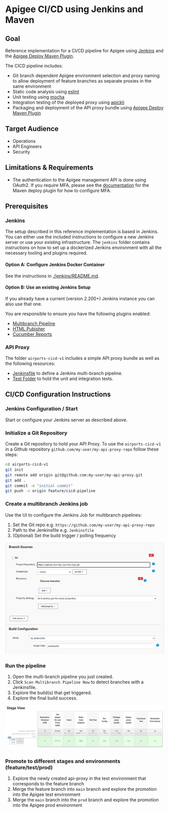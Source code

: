 # Apigee CI/CD using Jenkins and Maven

## Goal

Reference implementation for a CI/CD pipeline for Apigee using 
[Jenkins](https://www.jenkins.io/) and the [Apigee Deploy Maven Plugin](https://github.com/apigee/apigee-deploy-maven-plugin).

The CICD pipeline includes:

-   Git branch dependent Apigee environment selection and proxy naming to allow
 deployment of feature branches as separate proxies in the same environment
-   Static code analysis using [eslint](https://eslint.org/)
-   Unit testing using [mocha](https://mochajs.org/)
-   Integration testing of the deployed proxy using 
[apickli](https://github.com/apickli/apickli)
-   Packaging and deployment of the API proxy bundle using 
[Apigee Deploy Maven Plugin](https://github.com/apigee/apigee-deploy-maven-plugin)

## Target Audience

-   Operations
-   API Engineers
-   Security

## Limitations & Requirements

-   The authentication to the Apigee management API is done using OAuth2. If 
you require MFA, please see the [documentation](https://github.com/apigee/apigee-deploy-maven-plugin#oauth-and-two-factor-authentication)
for the Maven deploy plugin for how to configure MFA.

## Prerequisites

### Jenkins

The setup described in this reference implementation is based in Jenkins. You 
can either use the included instructions to configure a new Jenkins server or 
use your existing infrastructure. The `jenkins` folder contains instructions 
on how to set up a dockerized Jenkins environment with all the necessary 
tooling and plugins required.

#### Option A: Configure Jenkins Docker Container

See the instructions in [./jenkins/README.md](./jenkins/README.md).

#### Option B: Use an existing Jenkins Setup

If you already have a current (version 2.200+) Jenkins instance you can also 
use that one.

You are responsible to ensure you have the following plugins enabled:

-   [Multibranch Pipeline](https://plugins.jenkins.io/workflow-multibranch/)
-   [HTML Pubisher](https://plugins.jenkins.io/htmlpublisher/)
-   [Cucumber Reports](https://plugins.jenkins.io/cucumber-reports/)

### API Proxy

The folder `airports-cicd-v1` includes a simple API proxy bundle as well as the
following resources:

-   [Jenkinsfile](./airports-cicd-v1/Jenkinsfile) to define a Jenkins 
multi-branch pipeline.
-   [Test Folder](./airports-cicd-v1/test) to hold the unit and integration 
tests.

## CI/CD Configuration Instructions

### Jenkins Configuration / Start

Start or configure your Jenkins server as described above.

### Initialize a Git Repository

Create a Git repository to hold your API Proxy. To use the `airports-cicd-v1`
in a Github repository `github.com/my-user/my-api-proxy-repo` follow these 
steps:

```bash
cd airports-cicd-v1
git init
git remote add origin git@github.com:my-user/my-api-proxy.git
git add .
git commit -m "initial commit"
git push -u origin feature/cicd-pipeline
```

### Create a multibranch Jenkins job

Use the UI to configure the Jenkins Job for multibranch pipelines:

1.  Set the Git repo e.g. `https://github.com/my-user/my-api-proxy-repo`
2.  Path to the Jenkinsfile e.g. `Jenkinsfile`
3.  (Optional) Set the build trigger / polling frequency

![Jenkins Config](./img/jenkins-config.png)

### Run the pipeline

1.  Open the multi-branch pipeline you just created.
2.  Click `Scan Multibranch Pipeline Now` to detect branches with a 
Jenkinsfile.
3.  Explore the build(s) that get triggered.
4.  Explore the final build success.

![Jenkins Successful Pipeline](./img/jenkins-success.png)

### Promote to different stages and environments (feature/test/prod)

1.  Explore the newly created api-proxy in the test environment that 
corresponds to the feature branch
2.  Merge the feature branch into `main` branch and explore the promotion into 
the Apigee test environment
3.  Merge the `main` branch into the `prod` branch and explore the promotion 
into the Apigee prod environment
